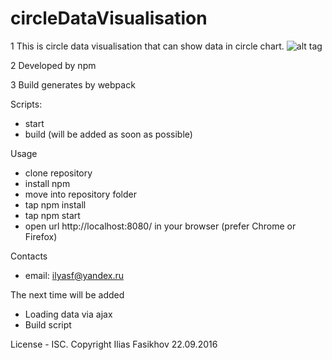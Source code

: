 # circleDataVisualisation

1 This is circle data visualisation that can show data in circle chart.
![alt tag](http://res.cloudinary.com/house-rent/image/upload/v1474535169/circleVIew_ffmkoj.jpg)

2 Developed by npm

3 Build generates by webpack

 Scripts:
  - start
  - build (will be added as soon as possible)

Usage
 - clone repository
 - install npm
 - move into repository folder
 - tap npm install
 - tap npm start
 - open url http://localhost:8080/ in your browser (prefer Chrome or Firefox)

Contacts
 - email: ilyasf@yandex.ru


The next time will be added
 - Loading data via ajax
 - Build script



 License - ISC.
 Copyright Ilias Fasikhov 22.09.2016
